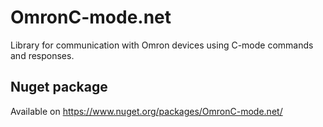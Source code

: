 # OmronC-mode.net
Library for communication with Omron devices using C-mode commands and responses.
## Nuget package
Available on https://www.nuget.org/packages/OmronC-mode.net/
